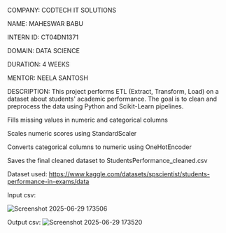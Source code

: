 COMPANY: CODTECH IT SOLUTIONS

NAME: MAHESWAR BABU

INTERN ID: CT04DN1371

DOMAIN: DATA SCIENCE

DURATION: 4 WEEKS

MENTOR: NEELA SANTOSH

DESCRIPTION:
This project performs ETL (Extract, Transform, Load) on a dataset about students' academic performance. The goal is to clean and preprocess the data using Python and Scikit-Learn pipelines.

Fills missing values in numeric and categorical columns

Scales numeric scores using StandardScaler

Converts categorical columns to numeric using OneHotEncoder

Saves the final cleaned dataset to StudentsPerformance_cleaned.csv

Dataset used: https://www.kaggle.com/datasets/spscientist/students-performance-in-exams/data

Input csv:

![Screenshot 2025-06-29 173506](https://github.com/user-attachments/assets/623263b9-e002-4466-b7dc-113f12735388)

Output csv:
![Screenshot 2025-06-29 173520](https://github.com/user-attachments/assets/eac8d6cb-b234-4f5b-b0cf-7a53dffef57d)
